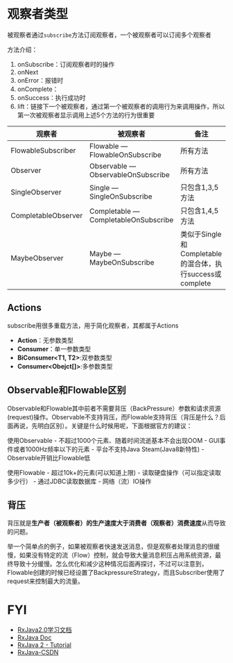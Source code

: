 # 观察者类型

被观察者通过`subscribe`方法订阅观察者，一个被观察者可以订阅多个观察者

方法介绍：

1. onSubscribe：订阅观察者时的操作
2. onNext
3. onError：报错时
4. onComplete：
5. onSuccess：执行成功时
6. lift：链接下一个被观察者，通过第一个被观察者的调用行为来调用操作，所以第一次被观察者显示调用上述5个方法的行为很重要

| 观察者              | 被观察者                             | 备注                                                     |
| ------------------- | ------------------------------------ | -------------------------------------------------------- |
| FlowableSubscriber  | Flowable — FlowableOnSubscribe       | 所有方法                                                 |
| Observer            | Observable —  ObservableOnSubscribe  | 所有方法                                                 |
| SingleObserver      | Single — SingleOnSubscribe           | 只包含1,3,5方法                                          |
| CompletableObserver | Completable — CompletableOnSubscribe | 只包含1,4,5方法                                          |
| MaybeObserver       | Maybe — MaybeOnSubscribe             | 类似于Single和Completable的混合体，执行success或complete |

## Actions

subscribe用很多重载方法，用于简化观察者，其都属于Actions

- **Action**：无参数类型
- **Consumer**<T>：单一参数类型
- **BiConsumer<T1, T2>**:双参数类型
- **Consumer<Obejct[]>**:多参数类型

## Observable和Flowable区别

Observable和Flowable其中前者不需要背压（BackPressure）参数和请求资源(request)操作。Observable不支持背压，而Flowable支持背压（背压是什么？后面再说，先明白区别）。关键是什么时候用呢，下面根据官方的建议：

使用Observable - 不超过1000个元素、随着时间流逝基本不会出现OOM - GUI事件或者1000Hz频率以下的元素 - 平台不支持Java Steam(Java8新特性) - Observable开销比Flowable低

使用Flowable - 超过10k+的元素(可以知道上限) - 读取硬盘操作（可以指定读取多少行） - 通过JDBC读取数据库 - 网络（流）IO操作

## 背压

背压就是**生产者（被观察者）的生产速度大于消费者（观察者）消费速度**从而导致的问题。

举一个简单点的例子，如果被观察者快速发送消息，但是观察者处理消息的很缓慢，如果没有特定的流（Flow）控制，就会导致大量消息积压占用系统资源，最终导致十分缓慢。怎么优化和减少这种情况后面再探讨，不过可以注意到，Flowable创建的时候已经设置了BackpressureStrategy，而且Subscriber使用了request来控制最大的流量。

# FYI

- [RxJava2.0学习文档](https://maxwell-nc.github.io/android/rxjava2-1.html)
- [RxJava Doc](http://reactivex.io/RxJava/javadoc/)
- [RxJava 2 - Tutorial](http://www.vogella.com/tutorials/RxJava/article.html)
- [RxJava-CSDN](https://blog.csdn.net/xx326664162/article/details/52068014)